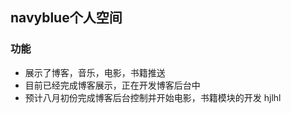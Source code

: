 ## navyblue个人空间



### 功能
* 展示了博客，音乐，电影，书籍推送
* 目前已经完成博客展示，正在开发博客后台中
* 预计八月初份完成博客后台控制并开始电影，书籍模块的开发
hjlhl

